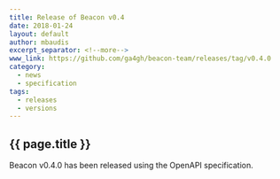 ```yaml
---
title: Release of Beacon v0.4
date: 2018-01-24
layout: default
author: mbaudis
excerpt_separator: <!--more-->
www_link: https://github.com/ga4gh/beacon-team/releases/tag/v0.4.0
category:
  - news
  - specification
tags:
  - releases
  - versions
---
```


## {{ page.title }}

Beacon v0.4.0 has been released using the OpenAPI specification.

<!--more-->
